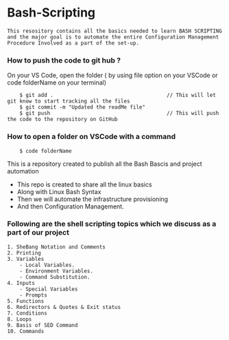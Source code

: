 # Bash-Scripting

```
This resository contains all the basics needed to learn BASH SCRIPTING and the major goal is to automate the entire Configuration Management Procedure Involved as a part of the set-up.
```

### How to push the code to git hub ?

On your VS Code, open the folder ( by using file option on your VSCode or code folderName on your terminal)

```
    $ git add .                                     // This will let git know to start tracking all the files 
    $ git commit -m "Updated the readMe file"
    $ git push                                      // This will push the code to the repository on GitHub
```

### How to open a folder on VSCode with a command

```
    $ code folderName
```
This is a repository created to publish all the Bash Bascis and project automation

*   This repo is created to share all the linux basics 
*   Along with Linux Bash Syntax
*   Then we will automate the infrastructure provisioning
*   And then Configuration Management. 



### Following are the shell scripting topics which we discuss as a part of our project

```
1. SheBang Notation and Comments
2. Printing
3. Variables
    - Local Variables.
    - Environment Variables.
    - Command Substitution.
4. Inputs
    - Special Variables
    - Prompts
5. Functions
6. Redirectors & Quotes & Exit status 
7. Conditions
8. Loops
9. Basis of SED Command
10. Commands

```